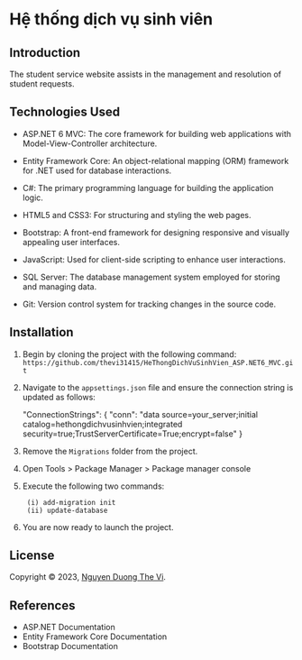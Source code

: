 # Hệ thống dịch vụ sinh viên
## Introduction
The student service website assists in the management and resolution of student requests.

## Technologies Used
- ASP.NET 6 MVC: The core framework for building web applications with Model-View-Controller architecture.

- Entity Framework Core: An object-relational mapping (ORM) framework for .NET used for database interactions.

- C#: The primary programming language for building the application logic.

- HTML5 and CSS3: For structuring and styling the web pages.

- Bootstrap: A front-end framework for designing responsive and visually appealing user interfaces.

- JavaScript: Used for client-side scripting to enhance user interactions.

- SQL Server: The database management system employed for storing and managing data.

- Git: Version control system for tracking changes in the source code.

## Installation
1. Begin by cloning the project with the following command:
   `https://github.com/thevi31415/HeThongDichVuSinhVien_ASP.NET6_MVC.git`
2. Navigate to the  `appsettings.json` file and ensure the connection string is updated as follows:

    "ConnectionStrings": { "conn": "data source=your_server;initial  catalog=hethongdichvusinhvien;integrated security=true;TrustServerCertificate=True;encrypt=false" }
3. Remove the  `Migrations` folder from the project.
4. Open Tools > Package Manager > Package manager console
5. Execute the following two commands:
    ```
     (i) add-migration init
     (ii) update-database
     ````
6. You are now ready to launch the project.

## License

Copyright © 2023, [Nguyen Duong The Vi](https://github.com/thevi31415).
## References
- ASP.NET Documentation
- Entity Framework Core Documentation
- Bootstrap Documentation
